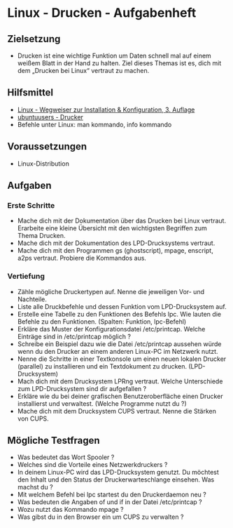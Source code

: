 # Linux - Drucken - Aufgabenheft

## Zielsetzung

* Drucken ist eine wichtige Funktion um Daten schnell mal auf einem weißem Blatt in der Hand zu halten. Ziel dieses Themas ist es, dich mit dem „Drucken bei Linux“ vertraut zu machen.

## Hilfsmittel

* [Linux - Wegweiser zur Installation & Konfiguration, 3. Auflage](http://www.oreilly.de/german/freebooks/rlinux3ger/ch096.html)
* [ubuntuusers - Drucker](https://wiki.ubuntuusers.de/Drucker/)
* Befehle unter Linux: man kommando, info kommando


## Voraussetzungen

* Linux-Distribution


## Aufgaben

### Erste Schritte

* Mache dich mit der Dokumentation über das Drucken bei Linux vertraut. Erarbeite eine kleine Übersicht mit den wichtigsten Begriffen zum Thema Drucken.
* Mache dich mit der Dokumentation des LPD-Drucksystems vertraut.
* Mache dich mit den Programmen gs (ghostscript), mpage, enscript, a2ps vertraut. Probiere die Kommandos aus.


### Vertiefung

* Zähle mögliche Druckertypen auf. Nenne die jeweiligen Vor- und Nachteile.
* Liste alle Druckbefehle und dessen Funktion vom LPD-Drucksystem auf.
* Erstelle eine Tabelle zu den Funktionen des Befehls lpc. Wie lauten die Befehle zu den Funktionen. (Spalten: Funktion, lpc-Befehl)
* Erkläre das Muster der Konfigurationsdatei /etc/printcap. Welche Einträge sind in /etc/printcap möglich ?
* Schreibe ein Beispiel dazu wie die Datei /etc/printcap aussehen würde wenn du den Drucker an einem anderen Linux-PC im Netzwerk nutzt.
* Nenne die Schritte in einer Textkonsole um einen neuen lokalen Drucker (parallel) zu installieren und ein Textdokument zu drucken. (LPD-Drucksystem)
* Mach dich mit dem Drucksystem LPRng vertraut. Welche Unterschiede zum LPD-Drucksystem sind dir aufgefallen ?
* Erkläre wie du bei deiner grafischen Benutzeroberfläche einen Drucker installierst und verwaltest. (Welche Programme nutzt du ?)
* Mache dich mit dem Drucksystem CUPS vertraut. Nenne die Stärken von CUPS.


## Mögliche Testfragen

* Was bedeutet das Wort Spooler ?
* Welches sind die Vorteile eines Netzwerkdruckers ?
* In deinem Linux-PC wird das LPD-Drucksystem genutzt. Du möchtest den Inhalt und den Status der Druckerwarteschlange einsehen. Was machst du ?
* Mit welchem Befehl bei lpc startest du den Druckerdaemon neu ?
* Was bedeuten die Angaben of und if in der Datei /etc/printcap ?
* Wozu nutzt das Kommando mpage ?
* Was gibst du in den Browser ein um CUPS zu verwalten ?

